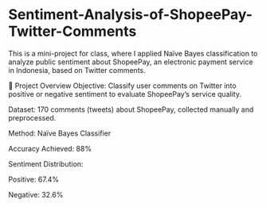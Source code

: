 # Sentiment-Analysis-of-ShopeePay-Twitter-Comments

This is a mini-project for class, where I applied Naïve Bayes classification to analyze public sentiment about ShopeePay, an electronic payment service in Indonesia, based on Twitter comments.

📌 Project Overview
Objective: Classify user comments on Twitter into positive or negative sentiment to evaluate ShopeePay’s service quality.

Dataset: 170 comments (tweets) about ShopeePay, collected manually and preprocessed.

Method: Naïve Bayes Classifier

Accuracy Achieved: 88%

Sentiment Distribution:

Positive: 67.4%

Negative: 32.6%
